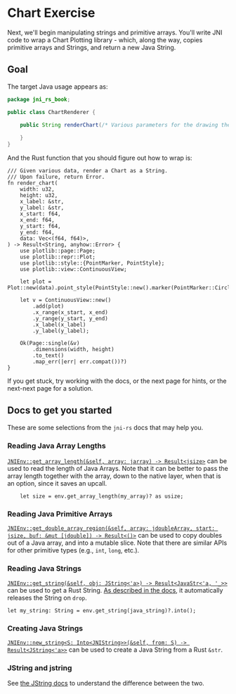 # Chart Exercise

Next, we'll begin manipulating strings and primitive arrays. You'll write JNI
code to wrap a Chart Plotting library - which, along the way, copies primitive
arrays and Strings, and return a new Java String.

## Goal

The target Java usage appears as:

```Java
package jni_rs_book;

public class ChartRenderer {

    public String renderChart(/* Various parameters for the drawing the chart */) {
    
    }
}
```

And the Rust function that you should figure out how to wrap is:

```rust,noplaypen
/// Given various data, render a Chart as a String. 
/// Upon failure, return Error.
fn render_chart(
    width: u32,
    height: u32,
    x_label: &str,
    y_label: &str,
    x_start: f64,
    x_end: f64,
    y_start: f64,
    y_end: f64,
    data: Vec<(f64, f64)>,
) -> Result<String, anyhow::Error> {
    use plotlib::page::Page;
    use plotlib::repr::Plot;
    use plotlib::style::{PointMarker, PointStyle};
    use plotlib::view::ContinuousView;

    let plot = Plot::new(data).point_style(PointStyle::new().marker(PointMarker::Circle));

    let v = ContinuousView::new()
        .add(plot)
        .x_range(x_start, x_end)
        .y_range(y_start, y_end)
        .x_label(x_label)
        .y_label(y_label);

    Ok(Page::single(&v)
        .dimensions(width, height)
        .to_text()
        .map_err(|err| err.compat())?)
}
```

If you get stuck, try working with the docs, or the next page for hints, or the
next-next page for a solution.

## Docs to get you started
These are some selections from the `jni-rs` docs that may help you.

### Reading Java Array Lengths
[`JNIEnv::get_array_length(&self, array: jarray) ->
Result<jsize>`](https://docs.rs/jni/0.18.0/jni/struct.JNIEnv.html#method.get_array_length)
can be used to read the length of Java Arrays. Note that it can be better to
pass the array length together with the array, down to the native layer, when
that is an option, since it saves an upcall.

```rust,noplaypen
    let size = env.get_array_length(my_array)? as usize;
```

### Reading Java Primitive Arrays
[`JNIEnv::get_double_array_region(&self, array: jdoubleArray, start: jsize, buf:
&mut [jdouble]) ->
Result<()>`](https://docs.rs/jni/0.18.0/jni/struct.JNIEnv.html#method.get_double_array_region)
can be used to copy doubles out of a Java array, and into a mutable slice. Note
that there are similar APIs for other primitive types (e.g., `int`, `long`,
etc.).

### Reading Java Strings
[`JNIEnv::get_string(&self, obj: JString<'a>) -> Result<JavaStr<'a,
'_>>`](https://docs.rs/jni/0.18.0/jni/struct.JNIEnv.html#method.get_string) can
be used to get a Rust String. [As described in the docs](https://docs.rs/jni/0.18.0/jni/strings/struct.JavaStr.html), it automatically releases the String on `drop`.

```rust,noplaypen
let my_string: String = env.get_string(java_string)?.into();
```

### Creating Java Strings
[`JNIEnv::new_string<S: Into<JNIString>>(&self, from: S) ->
Result<JString<'a>>`](https://docs.rs/jni/0.18.0/jni/struct.JNIEnv.html#method.new_string)
can be used to create a Java String from a Rust `&str`.

### JString and jstring

See [the JString
docs](https://docs.rs/jni/0.18.0/jni/objects/struct.JString.html) to understand
the difference between the two.
